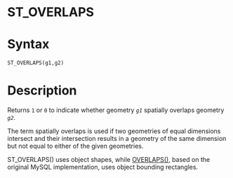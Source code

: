 # ST_OVERLAPS

#

# Syntax

```
ST_OVERLAPS(g1,g2)
```

#

# Description

Returns `1` or `0` to indicate whether geometry *`g1`* spatially overlaps geometry *`g2`*.

The term spatially overlaps is used if two geometries of equal dimensions intersect and their
intersection results in a geometry of the same dimension but not equal to
either of the given geometries.

ST_OVERLAPS() uses object shapes, while [OVERLAPS()](overlaps.md), based on the original MySQL implementation, uses object bounding rectangles.